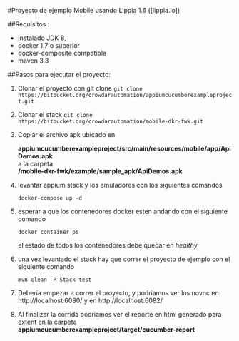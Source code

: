 #Proyecto de ejemplo Mobile usando Lippia 1.6 ([lippia.io])

##Requisitos : 
+ instalado JDK 8,
+ docker 1.7 o superior
+ docker-composite compatible
+ maven 3.3

##Pasos para ejecutar el proyecto:
1. Clonar el proyecto  con git clone 
```git clone https://bitbucket.org/crowdarautomation/appiumcucumberexampleproject.git```
2. Clonar el stack 
```git clone https://bitbucket.org/crowdarautomation/mobile-dkr-fwk.git```
3. Copiar el archivo apk ubicado en 

     **appiumcucumberexampleproject/src/main/resources/mobile/app/ApiDemos.apk**  
     a la carpeta  
     **/mobile-dkr-fwk/example/sample_apk/ApiDemos.apk**  
	 

4. levantar appium stack y los emuladores con los siguientes comandos  

     ```docker-compose up -d```


5. esperar a que los contenedores docker esten andando con el siguiente comando   

     ```docker container ps```

    el estado de todos los contenedores debe quedar en *healthy*  

6. una vez levantado el stack hay que correr el proyecto de ejemplo con el siguiente comando   

    ```mvn clean -P Stack test```  


7. Deberia empezar a correr el proyecto, y podriamos ver los novnc en http://localhost:6080/ y en http://localhost:6082/

8. Al finalizar la corrida podriamos ver el reporte en html generado para extent en la carpeta  **appiumcucumberexampleproject/target/cucumber-report**
	
	
	
		
	
	
	  
	
	
	    















